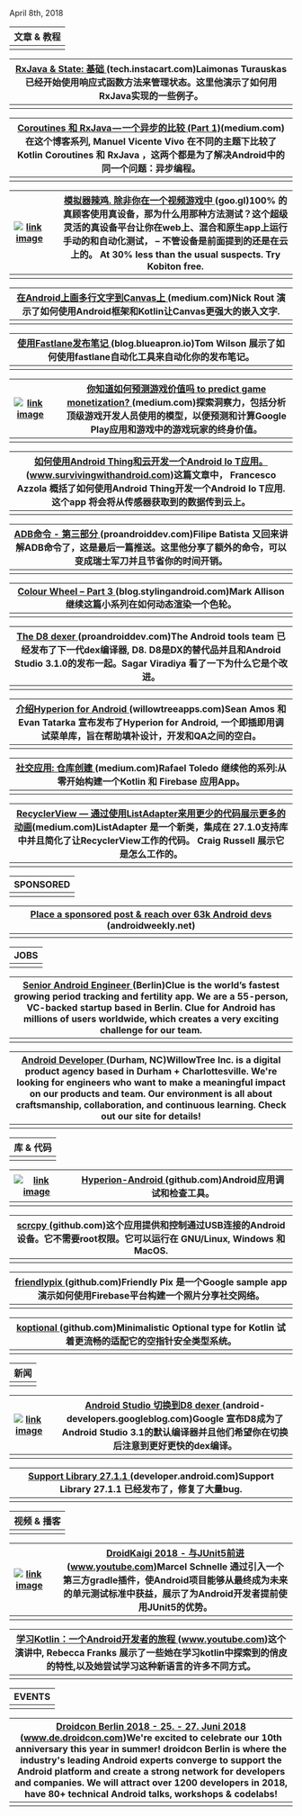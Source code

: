 April 8th, 2018

| 文章 & 教程 |
| ------- |
|         |

| [RxJava & State: 基础 ](https://tech.instacart.com/rxjava-state-the-basics-f842eaee7ee1)(tech.instacart.com)Laimonas Turauskas 已经开始使用响应式函数方法来管理状态。这里他演示了如何用RxJava实现的一些例子。 |
| ---------------------------------------- |
|                                          |

| [Coroutines 和 RxJava — 一个异步的比较 (Part 1)](https://medium.com/@manuelvicnt/coroutines-and-rxjava-an-asynchronicity-comparison-part-1-asynchronous-programming-e726a925342a)(medium.com)在这个博客系列, Manuel Vicente Vivo 在不同的主题下比较了 Kotlin Coroutines 和 RxJava ，这两个都是为了解决Android中的同一个问题：异步编程。 |
| ---------------------------------------- |
|                                          |

| [![link image](http://upload-images.jianshu.io/upload_images/3509189-10bfdc68d2f1b970.png?imageMogr2/auto-orient/strip%7CimageView2/2/w/1240)](https://goo.gl/Cx8k9c) |      | [模拟器辣鸡. 除非你在一个视频游戏中 ](https://goo.gl/Cx8k9c)(goo.gl)100% 的真顾客使用真设备，那为什么用那种方法测试？这个超级灵活的真设备平台让你在web上、混合和原生app上运行手动的和自动化测试， – 不管设备是前面提到的还是在云上的。 At 30% less than the usual suspects. Try Kobiton free. |
| ---------------------------------------- | ---- | ---------------------------------------- |
|                                          |      |                                          |

| [在Android上画多行文字到Canvas上 ](https://medium.com/over-engineering/drawing-multiline-text-to-canvas-on-android-9b98f0bfa16a)(medium.com)Nick Rout 演示了如何使用Android框架和Kotlin让Canvas更强大的嵌入文字. |
| ---------------------------------------- |
|                                          |

| [使用Fastlane发布笔记 ](https://blog.blueapron.io/release-notes-using-fastlane-fba80240dc4d)(blog.blueapron.io)Tom Wilson 展示了如何使用fastlane自动化工具来自动化你的发布笔记。 |
| ---------------------------------------- |
|                                          |

| [![link image](http://upload-images.jianshu.io/upload_images/3509189-885ebe9b1f13d237.png?imageMogr2/auto-orient/strip%7CimageView2/2/w/1240)](https://medium.com/googleplaydev/predicting-your-games-monetization-future-ce176169b056) |      | [你知道如何预测游戏价值吗 to predict game monetization? ](https://medium.com/googleplaydev/predicting-your-games-monetization-future-ce176169b056)(medium.com)探索洞察力，包括分析顶级游戏开发人员使用的模型，以便预测和计算Google Play应用和游戏中的游戏玩家的终身价值。 |
| ---------------------------------------- | ---- | ---------------------------------------- |
|                                          |      |                                          |

| [如何使用Android Thing和云开发一个Android Io T应用。](https://www.survivingwithandroid.com/2017/10/how-to-develop-an-android-iot-app-using-android-things-and-cloud.html)(www.survivingwithandroid.com)这篇文章中， Francesco Azzola 概括了如何使用Android Thing开发一个Android Io T应用. 这个app 将会将从传感器获取到的数据传到云上。 |
| ---------------------------------------- |
|                                          |

| [ADB命令 - 第三部分 ](https://proandroiddev.com/adb-commands-part-iii-997f97c03546)(proandroiddev.com)Filipe Batista 又回来讲解ADB命令了，这是最后一篇推送。这里他分享了额外的命令，可以变成瑞士军刀并且节省你的时间开销。 |
| ---------------------------------------- |
|                                          |

| [Colour Wheel – Part 3 ](https://blog.stylingandroid.com/colour-wheel-part-3/)(blog.stylingandroid.com)Mark Allison 继续这篇小系列在如何动态渲染一个色轮。 |
| ---------------------------------------- |
|                                          |

| [The D8 dexer ](https://proandroiddev.com/the-d8-dexer-6736deb55fb8)(proandroiddev.com)The Android tools team 已经发布了下一代dex编译器, D8. D8是DX的替代品并且和Android Studio 3.1.0的发布一起。Sagar Viradiya 看了一下为什么它是个改进。 |
| ---------------------------------------- |
|                                          |

| [介绍Hyperion for Android ](https://willowtreeapps.com/ideas/introducing-hyperion-for-android)(willowtreeapps.com)Sean Amos 和 Evan Tatarka 宣布发布了Hyperion for Android, 一个即插即用调试菜单库，旨在帮助填补设计，开发和QA之间的空白。 |
| ---------------------------------------- |
|                                          |

| [社交应用: 仓库创建 ](https://medium.com/the-social-app/the-social-app-repository-setup-dadccb7cd717)(medium.com)Rafael Toledo 继续他的系列:从零开始构建一个Kotlin 和 Firebase 应用App。 |
| ---------------------------------------- |
|                                          |

| [RecyclerView — 通过使用ListAdapter来用更少的代码展示更多的动画](https://medium.com/@trionkidnapper/recyclerview-more-animations-with-less-code-using-support-library-listadapter-62e65126acdb)(medium.com)ListAdapter 是一个新类，集成在 27.1.0支持库中并且简化了让RecyclerView工作的代码。 Craig Russell 展示它是怎么工作的。 |
| ---------------------------------------- |
|                                          |

| SPONSORED |
| --------- |
|           |

| [Place a sponsored post & reach over 63k Android devs ](http://androidweekly.net/jobs/new)(androidweekly.net) |
| ---------------------------------------- |
|                                          |

| JOBS |
| ---- |
|      |

| [Senior Android Engineer ](https://clue.workable.com/jobs/686950)(Berlin)Clue is the world’s fastest growing period tracking and fertility app. We are a 55-person, VC-­backed startup based in Berlin. Clue for Android has millions of users worldwide, which creates a very exciting challenge for our team. |
| ---------------------------------------- |
|                                          |

| [Android Developer ](https://willowtreeapps.com/careers/jobs/odvg1fwJ/android-developer)(Durham, NC)WillowTree Inc. is a digital product agency based in Durham + Charlottesville. We're looking for engineers who want to make a meaningful impact on our products and team. Our environment is all about craftsmanship, collaboration, and continuous learning. Check out our site for details! |
| ---------------------------------------- |
|                                          |

| 库 & 代码 |
| ------ |
|        |

| [![link image](http://upload-images.jianshu.io/upload_images/3509189-df12d26394fad69a.png?imageMogr2/auto-orient/strip%7CimageView2/2/w/1240)](https://github.com/willowtreeapps/Hyperion-Android) |      | [Hyperion-Android ](https://github.com/willowtreeapps/Hyperion-Android)(github.com)Android应用调试和检查工具。 |
| ---------------------------------------- | ---- | ---------------------------------------- |
|                                          |      |                                          |

| [scrcpy ](https://github.com/Genymobile/scrcpy)(github.com)这个应用提供和控制通过USB连接的Android设备。它不需要root权限。它可以运行在 GNU/Linux, Windows 和 MacOS. |
| ---------------------------------------- |
|                                          |

| [friendlypix ](https://github.com/firebase/friendlypix)(github.com)Friendly Pix 是一个Google sample app 演示如何使用Firebase平台构建一个照片分享社交网络。 |
| ---------------------------------------- |
|                                          |

| [koptional ](https://github.com/gojuno/koptional)(github.com)Minimalistic Optional type for Kotlin 试着更流畅的适配它的空指针安全类型系统。 |
| ---------------------------------------- |
|                                          |

| 新闻   |
| ---- |
|      |

| [![link image](http://upload-images.jianshu.io/upload_images/3509189-354c915b7122dad6.png?imageMogr2/auto-orient/strip%7CimageView2/2/w/1240)](https://android-developers.googleblog.com/2018/04/android-studio-switching-to-d8-dexer.html) |      | [Android Studio 切换到D8 dexer ](https://android-developers.googleblog.com/2018/04/android-studio-switching-to-d8-dexer.html)(android-developers.googleblog.com)Google 宣布D8成为了Android Studio 3.1的默认编译器并且他们希望你在切换后注意到更好更快的dex编译。 |
| ---------------------------------------- | ---- | ---------------------------------------- |
|                                          |      |                                          |

| [Support Library 27.1.1 ](https://developer.android.com/topic/libraries/support-library/revisions.html#27-1-1)(developer.android.com)Support Library 27.1.1 已经发布了，修复了大量bug. |
| ---------------------------------------- |
|                                          |

| 视频 & 播客 |
| ------- |
|         |

| [![link image](http://upload-images.jianshu.io/upload_images/3509189-423478c4a12e6f20.png?imageMogr2/auto-orient/strip%7CimageView2/2/w/1240)](https://www.youtube.com/watch?v=dEw0vJmRONk&feature=youtu.be) |      | [DroidKaigi 2018 - 与JUnit5前进](https://www.youtube.com/watch?v=dEw0vJmRONk&feature=youtu.be)(www.youtube.com)Marcel Schnelle 通过引入一个第三方gradle插件，使Android项目能够从最终成为未来的单元测试标准中获益，展示了为Android开发者提前使用JUnit5的优势。 |
| ---------------------------------------- | ---- | ---------------------------------------- |
|                                          |      |                                          |

| [学习Kotlin：一个Android开发者的旅程 ](https://www.youtube.com/watch?v=EPbzAllMsv8&feature=youtu.be)(www.youtube.com)这个演讲中, Rebecca Franks 展示了一些她在学习kotlin中探索到的俏皮的特性,以及她尝试学习这种新语言的许多不同方式。 |
| ---------------------------------------- |
|                                          |

| EVENTS |
| ------ |
|        |

| [Droidcon Berlin 2018 - 25. - 27. Juni 2018 ](http://www.de.droidcon.com/)(www.de.droidcon.com)We're excited to celebrate our 10th anniversary this year in summer! droidcon Berlin is where the industry's leading Android experts converge to support the Android platform and create a strong network for developers and companies. We will attract over 1200 developers in 2018, have 80+ technical Android talks, workshops & codelabs! |
| ---------------------------------------- |
|                                          |
